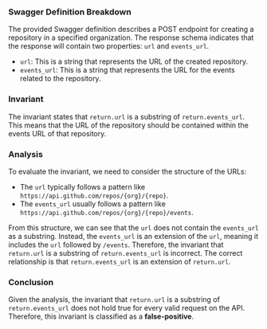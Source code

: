 ### Swagger Definition Breakdown
The provided Swagger definition describes a POST endpoint for creating a repository in a specified organization. The response schema indicates that the response will contain two properties: `url` and `events_url`. 

- `url`: This is a string that represents the URL of the created repository.
- `events_url`: This is a string that represents the URL for the events related to the repository.

### Invariant
The invariant states that `return.url` is a substring of `return.events_url`. This means that the URL of the repository should be contained within the events URL of that repository.

### Analysis
To evaluate the invariant, we need to consider the structure of the URLs:
- The `url` typically follows a pattern like `https://api.github.com/repos/{org}/{repo}`.
- The `events_url` usually follows a pattern like `https://api.github.com/repos/{org}/{repo}/events`.

From this structure, we can see that the `url` does not contain the `events_url` as a substring. Instead, the `events_url` is an extension of the `url`, meaning it includes the `url` followed by `/events`. Therefore, the invariant that `return.url` is a substring of `return.events_url` is incorrect. The correct relationship is that `return.events_url` is an extension of `return.url`.

### Conclusion
Given the analysis, the invariant that `return.url` is a substring of `return.events_url` does not hold true for every valid request on the API. Therefore, this invariant is classified as a **false-positive**.
